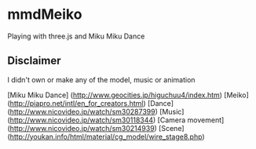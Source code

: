 # mmdMeiko

Playing with three.js and Miku Miku Dance 

## Disclaimer

I didn't own or make any of the model, music or animation

[Miku Miku Dance] (http://www.geocities.jp/higuchuu4/index.htm)
[Meiko] (http://piapro.net/intl/en_for_creators.html)
[Dance] (http://www.nicovideo.jp/watch/sm30287399)
[Music] (http://www.nicovideo.jp/watch/sm30118344)
[Camera movement] (http://www.nicovideo.jp/watch/sm30214939)
[Scene] (http://youkan.info/html/material/cg_model/wire_stage8.php)